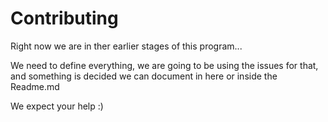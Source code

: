 # Contributing

Right now we are in ther earlier stages of this program...

We need to define everything, we are going to be using the issues for that, and something is decided we can document in here or inside the Readme.md

We expect your help :)

